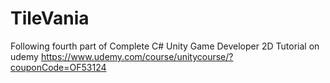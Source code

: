 # TileVania
 
Following fourth part of Complete C# Unity Game Developer 2D Tutorial on udemy https://www.udemy.com/course/unitycourse/?couponCode=OF53124